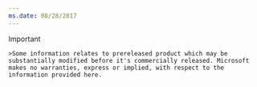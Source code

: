 ```yaml
---
ms.date: 08/28/2017
---
```

>[!IMPORTANT]
	
	>Some information relates to prereleased product which may be substantially modified before it's commercially released. Microsoft makes no warranties, express or implied, with respect to the information provided here.